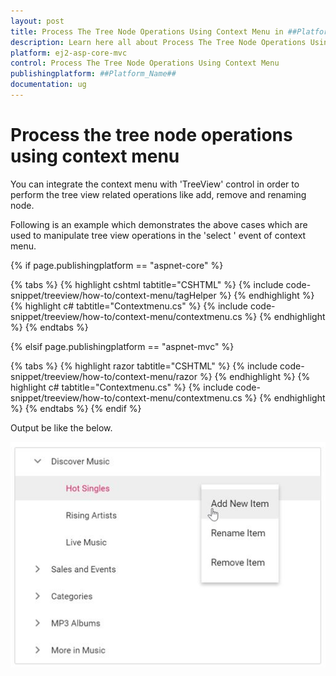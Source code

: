 ```yaml
---
layout: post
title: Process The Tree Node Operations Using Context Menu in ##Platform_Name## Treeview Component
description: Learn here all about Process The Tree Node Operations Using Context Menu in Syncfusion ##Platform_Name## Treeview component and more.
platform: ej2-asp-core-mvc
control: Process The Tree Node Operations Using Context Menu
publishingplatform: ##Platform_Name##
documentation: ug
---
```


# Process the tree node operations using context menu

You can integrate the context menu with 'TreeView' control in order to perform the tree view related operations like add, remove and renaming node.

Following is an example which demonstrates the above cases which are used to manipulate tree view operations in the 'select ' event of context menu.

{% if page.publishingplatform == "aspnet-core" %}

{% tabs %}
{% highlight cshtml tabtitle="CSHTML" %}
{% include code-snippet/treeview/how-to/context-menu/tagHelper %}
{% endhighlight %}
{% highlight c# tabtitle="Contextmenu.cs" %}
{% include code-snippet/treeview/how-to/context-menu/contextmenu.cs %}
{% endhighlight %}
{% endtabs %}

{% elsif page.publishingplatform == "aspnet-mvc" %}

{% tabs %}
{% highlight razor tabtitle="CSHTML" %}
{% include code-snippet/treeview/how-to/context-menu/razor %}
{% endhighlight %}
{% highlight c# tabtitle="Contextmenu.cs" %}
{% include code-snippet/treeview/how-to/context-menu/contextmenu.cs %}
{% endhighlight %}
{% endtabs %}
{% endif %}



Output be like the below.

![TreeView Sample](../images/contextmenu.PNG)